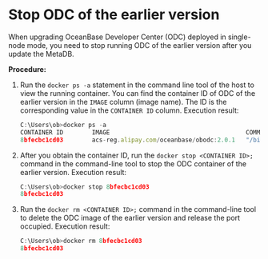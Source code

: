 Stop ODC of the earlier version 
====================================================

When upgrading OceanBase Developer Center (ODC) deployed in single-node mode, you need to stop running ODC of the earlier version after you update the MetaDB. 

**Procedure:** 

1. Run the `docker ps -a` statement in the command line tool of the host to view the running container. You can find the container ID of ODC of the earlier version in the `IMAGE` column (image name). The ID is the corresponding value in the `CONTAINER ID` column. Execution result:

   ```javascript
   C:\Users\ob>docker ps -a
   CONTAINER ID        IMAGE                                      COMMAND                  CREATED             STATUS              PORTS                                      NAMES
   8bfecbc1cd03        acs-reg.alipay.com/oceanbase/obodc:2.0.1   "/bin/sh -c '/usr/bi..."   13 days ago         Up 13 days          80/tcp, 8080/tcp, 0.0.0.0:8989->8989/tcp   obodc
   ```

   

2. After you obtain the container ID, run the `docker stop <CONTAINER ID>;` command in the command-line tool to stop the ODC container of the earlier version. Execution result:

   ```javascript
   C:\Users\ob>docker stop 8bfecbc1cd03
   8bfecbc1cd03
   ```

   

3. Run the `docker rm <CONTAINER ID>;` command in the command-line tool to delete the ODC image of the earlier version and release the port occupied. Execution result:

   ```javascript
   C:\Users\ob>docker rm 8bfecbc1cd03
   8bfecbc1cd03
   ```

   



